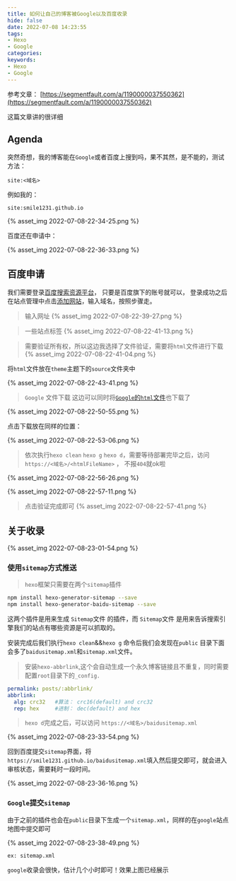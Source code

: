 ```yaml
---
title: 如何让自己的博客被Google以及百度收录
hide: false
date: 2022-07-08 14:23:55
tags:
- Hexo
- Google
categories:
keywords:
- Hexo
- Google
---
```


参考文章： [https://segmentfault.com/a/1190000037550362](https://segmentfault.com/a/1190000037550362)

这篇文章讲的很详细

## Agenda

突然奇想，我的博客能在`Google`或者百度上搜到吗，果不其然，是不能的，测试方法：

```
site:<域名>
```
例如我的：

```
site:smile1231.github.io
```

{% asset_img 2022-07-08-22-34-25.png %}


百度还在申请中：

{% asset_img 2022-07-08-22-36-33.png %}


## 百度申请

我们需要登录[百度搜索资源平台](https://link.segmentfault.com/?enc=M0oddaqZl%2BA77DeV5Zp5FA%3D%3D.584K%2BqKoJDUWqd%2BZHULHpah0eFzmv94a%2Fv2%2B5VX5dUk%3D)， 只要是百度旗下的账号就可以， 登录成功之后在站点管理中点击[添加网站](https://link.segmentfault.com/?enc=ynwAlf%2FyPvn%2BeI5pAR%2B8TQ%3D%3D.FK%2F1ZgEkA0w5%2F8CNcWgsOmW4v5y0w9m%2BKwkunbGLowqImo%2FtlP4qSzPZIjAqJbQ5)，输入域名，按照步骤走。

> 输入网址
{% asset_img 2022-07-08-22-39-27.png %}

> 一些站点标签
{% asset_img 2022-07-08-22-41-13.png %}

> 需要验证所有权，所以这边我选择了文件验证，需要将`html`文件进行下载
{% asset_img 2022-07-08-22-41-04.png %}

将`html`文件放在`theme`主题下的`source`文件夹中

{% asset_img 2022-07-08-22-43-41.png %}

> `Google` 文件下载
这边可以同时将[`Google`的`html`文件](https://search.google.com/search-console/welcome)也下载了

{% asset_img 2022-07-08-22-50-55.png %}

点击下载放在同样的位置：

{% asset_img 2022-07-08-22-53-06.png %}


> 依次执行`hexo clean` `hexo g` `hexo d`，需要等待部署完毕之后，访问 `https://<域名>/<htmlFileName>` ， 不报`404`就ok啦

{% asset_img 2022-07-08-22-56-26.png %}

{% asset_img 2022-07-08-22-57-11.png %}

> 点击验证完成即可
{% asset_img 2022-07-08-22-57-41.png %}

## 关于收录

{% asset_img 2022-07-08-23-01-54.png %}

### 使用`sitemap`方式推送

> `hexo`框架只需要在两个`sitemap`插件
```bash
npm install hexo-generator-sitemap --save 
npm install hexo-generator-baidu-sitemap --save
```

这两个插件是用来生成 `Sitemap`文件 的插件，而 `Sitemap`文件 是用来告诉搜索引擎我们的站点有哪些资源是可以抓取的。

安装完成后我们执行`hexo clean`&&`hexo g` 命令后我们会发现在`public` 目录下面会多了`baidusitemap.xml`和`sitemap.xml`文件。

> 安装`hexo-abbrlink`,这个会自动生成一个永久博客链接且不重复，同时需要配置`root`目录下的`_config.`

```yml
permalink: posts/:abbrlink/
abbrlink:
  alg: crc32   #算法： crc16(default) and crc32
  rep: hex     #进制： dec(default) and hex
```

> `hexo d`完成之后，可以访问 `https://<域名>/baidusitemap.xml`

{% asset_img 2022-07-08-23-33-54.png %}

回到百度提交`sitemap`界面，将`https://smile1231.github.io/baidusitemap.xml`填入然后提交即可，就会进入审核状态，需要耗时一段时间。

{% asset_img 2022-07-08-23-36-16.png %}

### `Google`提交`sitemap`

由于之前的插件也会在`public`目录下生成一个`sitemap.xml`，同样的在`google`站点地图中提交即可

{% asset_img 2022-07-08-23-38-49.png %}

`ex: sitemap.xml`

`google`收录会很快，估计几个小时即可！效果上图已经展示
